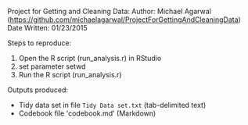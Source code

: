 Project for Getting and Cleaning Data:
Author: Michael Agarwal (https://github.com/michaelagarwal/ProjectForGettingAndCleaningData)
Date Written: 01/23/2015

Steps to reproduce:

1. Open the R script (run_analysis.r) in RStudio
2. set parameter setwd
3. Run the R script (run_analysis.r)


Outputs produced:

* Tidy data set in file `Tidy Data set.txt` (tab-delimited text)
* Codebook file 'codebook.md' (Markdown)
